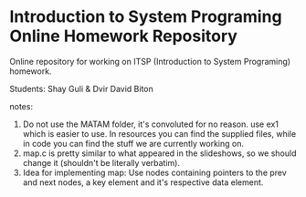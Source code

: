 # Introduction to System Programing Online Homework Repository
Online repository for working on ITSP (Introduction to System Programing) homework.

Students: 
Shay Guli & Dvir David Biton

notes:
1. Do not use the MATAM folder, it's convoluted for no reason. use ex1 which is easier to use. In resources you can find the supplied files, while in code you can find the stuff we are currently working on.
2. map.c is pretty similar to what appeared in the slideshows, so we should change it (shouldn't be literally verbatim).
3. Idea for implementing map:
Use nodes containing pointers to the prev and next nodes, a key element and it's respective data element.
